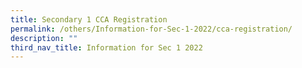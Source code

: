 ```yaml
---
title: Secondary 1 CCA Registration
permalink: /others/Information-for-Sec-1-2022/cca-registration/
description: ""
third_nav_title: Information for Sec 1 2022
---
```

